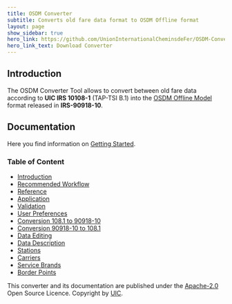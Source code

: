 ```yaml
---
title: OSDM Converter
subtitle: Converts old fare data format to OSDM Offline format
layout: page
show_sidebar: true
hero_link: https://github.com/UnionInternationalCheminsdeFer/OSDM-Converter
hero_link_text: Download Converter
---
```


## Introduction

The OSDM Converter Tool allows to convert between old fare data according to **UIC IRS 10108-1** (TAP-TSI B.1) into the [OSDM Offline Model](https://unioninternationalcheminsdefer.github.io/OSDM/spec/) format released in
**IRS-90918-10**.

## Documentation

Here you find information on [Getting Started](html/gettingstarted/gettingstarted.html).

### Table of Content

- [Introduction](html/gettingstarted/gettingstarted.html)
- [Recommended Workflow](html/gettingstarted/recommendedWorkflow.html)
- [Reference](html/reference/reference.html)
- [Application](html/reference/application.html)
- [Validation](html/reference/validation.html)
- [User Preferences](html/reference/userPreferences.html)
- [Conversion 108.1 to 90918-10](html/reference/conversionl2g.html)
- [Conversion 90918-10 to 108.1](html/reference/conversiong2l.html)
- [Data Editing](html/reference/data_editing.html)
- [Data Description](html/reference/datadescription.html)
- [Stations](html/reference/data_stationcodes.html)
- [Carriers](html/reference/data_companycodes.html)
- [Service Brands](html/reference/data_servicebrandcodes.html)
- [Border Points](html/reference/data_borderpoints.html)

This converter and its documentation are published under the [Apache-2.0](https://www.apache.org/licenses/LICENSE-2.0.html) Open Source Licence. Copyright by [UIC](https://www.uic.org).
